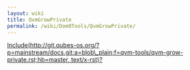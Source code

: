 ```yaml
---
layout: wiki
title: QvmGrowPrivate
permalink: /wiki/Dom0Tools/QvmGrowPrivate/
---
```


[Include(http://git.qubes-os.org/?p=mainstream/docs.git;a=blob\_plain;f=qvm-tools/qvm-grow-private.rst;hb=master, text/x-rst)?](/wiki/Dom0Tools/Include(http%3A/git.qubes-os.org?p=mainstream/docs.git;a=blob_plain;f=qvm-tools/qvm-grow-private.rst;hb=master,%20text/x-rst))
